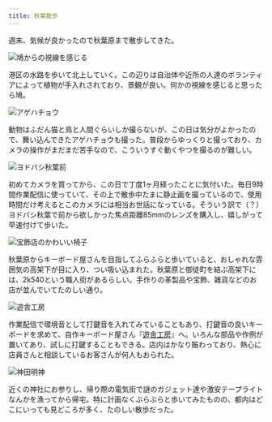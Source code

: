 ```yaml
---
title: 秋葉散歩
---
```

週末、気候が良かったので秋葉原まで散歩してきた。

![](https://lh3.googleusercontent.com/JWIgEpHrGoW14ieOTyOeBhlCXj2XsnkrdWHihL9ogG7ElJZ2VHg-tIoncLy3IDTxz87CeUsE2b6ppuJpvolkfq9DQP8f2tqxUdHi0UOAIgVAhzEOp8thulDEX3AlL1gnaEcxFBhnuXGMLPqFsCQK-AGyVhZ2daY8QuA7OR-hoa44X2jwepmnzThu0w "鳩からの視線を感じる")

港区の水路を歩いて北上していく。この辺りは自治体や近所の人達のボランティアによって植物が手入れされており、景観が良い。何かの視線を感じると思ったら鳩。

![](https://lh3.googleusercontent.com/RBLkYvM20FeUAxyGNx0RYAuwobWPgeb0xcRkPpr5fgNekq-rs0DUdbIj-Uwgr1oiBc4jq2vjucx3bo7K5jHwAFM96vQajm1Pyv6uI9C1PeFMZTlGmEVBkefzXP_0UBFZvnRfy_qLnw8pCmKWYG4eNQfcLplObu9Bv_hK7oy2oMlD7f0tZS5V7dycxQ "アゲハチョウ")

動物はふだん猫と鳥と人間ぐらいしか撮らないが、この日は気分がよかったので、舞い込んできたアゲハチョウも撮った。普段からゆっくりと撮っており、カメラの操作がまだまだ苦手なので、こういうすぐ動くやつを撮るのが難しい。

![](https://lh5.googleusercontent.com/zATpzq_E7VCcwt-K6L1p6VBXl_o8D3-sMepIHaz69RkDoxDizqr0Pcq8j9ETwZn3jwiRBlp3FzPEeYWGJMuDa9g430MEWK-jwE4Bptm_A_fMgGhM3986FIUpwMCF17NW2cYg3_SK9Mtgdnj3jnipmtM3IAwTnscY0Vx-1ssa3nY-xJLxTAer5pVBAg "ヨドバシ秋葉前")

初めてカメラを買ってから、この日で丁度1ヶ月経ったことに気付いた。毎日9時間作業配信に使っていて、その上で散歩中たまに静止画を撮っているので、使用時間だけ考えるとこのカメラには相当お世話になっている。そういう訳で（？）ヨドバシ秋葉で前から欲しかった焦点距離85mmのレンズを購入し、嬉しがって早速付けて歩いた。

![](https://lh4.googleusercontent.com/kwYBgFWNhkFtaWi5--ILboP-IB7NoIkLU_6rmA4RFT63TDmgwOInjfvbOb35TRhj9R_Iqj6aKC5GbWZW7buiZz7ai6fOLfcymdn_gSGeJX8s1x8lnglaXF3svAP5kiHzUN80eImjkFdVKyQaErht9dL8C7EGlhZZtfhFP1K3WUj9Sk1ervl1M03Q5Q "宝飾店のかわいい椅子")

秋葉原からキーボード屋さんを目指してふらふらと歩いていると、おしゃれな雰囲気の高架下が目に入り、つい吸い込まれた。秋葉原と御徒町を結ぶ高架下には、2k540という職人街があるらしい。手作りの革製品や宝飾、雑貨などのお店が並んでいてたのしい通り。

![](https://lh3.googleusercontent.com/G5tJiOsFdRDTi_V5LBSd9XHXREWt-tN2HlFi9fy3fQsU74FNn1A4Al2sINbW4WYzyKm47YA9_1irV5mFtNizoGv81meiPYG5gH_aCndI3WAWUeO7oANOUMDyURBo_jZq-q4OGG_rH_McuJ0VXIhfJQzinxx9cOoojYOkN8i_wCBY7TxnzoXtTSLa-w "遊舎工房")

作業配信で環境音として打鍵音を入れてみていることもあり、打鍵音の良いキーボードを求めて、自作キーボード屋さん『[遊舎工房](https://yushakobo.jp/)』へ。いろんな部品や作例が置いてあり、試しに打鍵することもできる。店内はかなり賑わっており、熱心に店員さんと相談しているお客さんが何人もおられた。

![](https://lh5.googleusercontent.com/_tMk02xfsFRbHuS-sq1xP6JChzZhKzDF0Rd4oFLGP1D87ZU2jhhZI-06CDa1ftsrF3tl02REqOK-ah-zsp2D2hEx_0PLtzbQlyNn4E1kOIxM6OIv1lj730uHGv6fwysFaaE0Ig3WlNT7nkU4GBSO0ev82bkIlv9wiqjOMU16ddMzEnDxlKI2jSS3rQ "神田明神")

近くの神社にお参りし、帰り際の電気街で謎のガジェット達や激安テープライトなんかを漁ってから帰宅。特に計画なくぶらぶらと歩いてみたものの、都内はどこにいっても見どころが多く、たのしい散歩だった。
